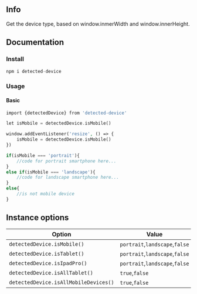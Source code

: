 ## Info
Get the device type, based on window.inmerWidth and window.innerHeight.

## Documentation

### Install
```php
npm i detected-device
```

### Usage

#### Basic
```php
import {detectedDevice} from 'detected-device'

let isMobile = detectedDevice.isMobile()

window.addEventListener('resize', () => {
    isMobile = detectedDevice.isMobile()
})

if(isMobile === 'portrait'){
    //code for portrait smartphone here...
}
else if(isMobile === 'landscape'){
    //code for landscape smartphone here...
}
else{
    //is not mobile device
}
```


## Instance options

| Option                                | Value      | Description      |
| ------------------------------------- | ---------- | ---------------- |
| `detectedDevice.isMobile()`           | `portrait`,`landscape`,`false` |
| `detectedDevice.isTablet()`           | `portrait`,`landscape`,`false` |
| `detectedDevice.isIpadPro()`          | `portrait`,`landscape`,`false` |
| `detectedDevice.isAllTablet()`        | `true`,`false`                 | isTablet() || isIpadPro()
| `detectedDevice.isAllMobileDevices()` | `true`,`false`                 | isMobile() || isAllTablet()
